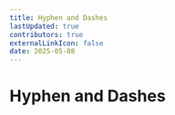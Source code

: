 ```yaml
---
title: Hyphen and Dashes
lastUpdated: true
contributors: true
externalLinkIcon: false
date: 2025-05-08
---
```

# Hyphen and Dashes